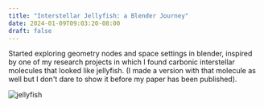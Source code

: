 ```yaml
---
title: "Interstellar Jellyfish: a Blender Journey"
date: 2024-01-09T09:03:20-08:00
draft: false
---
```


Started exploring geometry nodes and space settings in blender, inspired by one of my research projects in which I found carbonic interstellar molecules that looked like jellyfish. (I made a version with that molecule as well but I don't dare to show it before my paper has been published).  

![jellyfish](/jellyfish.jpg)

